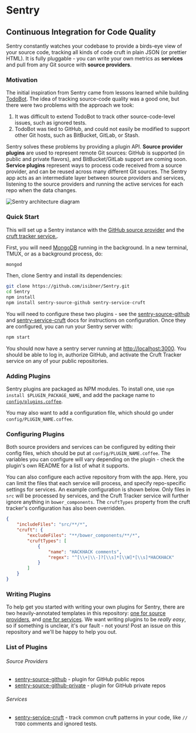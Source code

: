 # Sentry

## Continuous Integration for Code Quality

Sentry constantly watches your codebase to provide a birds-eye view of your source code, tracking all kinds of code cruft in plain JSON (or prettier HTML). It is fully pluggable - you can write your own metrics as **services** and pull from any Git source with **source providers**.

### Motivation

The initial inspiration from Sentry came from lessons learned while building [TodoBot](https://github.com/FabioFleitas/todobot). The idea of tracking source-code quality was a good one, but there were two problems with the approach we took:

1. It was difficult to extend TodoBot to track other source-code-level issues, such as ignored tests.
2. TodoBot was tied to GitHub, and could not easily be modified to support other Git hosts, such as BitBucket, GitLab, or Stash.

Sentry solves these problems by providing a plugin API. **Source provider plugins** are used to represent remote Git sources: GitHub is supported (in public and private flavors), and BitBucket/GitLab support are coming soon. **Service plugins** represent ways to process code received from a source provider, and can be reused across many different Git sources. The Sentry app acts as an intermediate layer between source providers and services, listening to the source providers and running the active services for each repo when the data changes.

![Sentry architecture diagram](https://docs.google.com/drawings/d/1T4fILw5CzybzsWGTqvf85UDYSr69ShZOT4TGyaQYMnQ/pub?w=720&h=540)

### Quick Start

This will set up a Sentry instance with the [GitHub source provider](https://github.com/isibner/sentry-source-github) and the [cruft tracker service.](https://github.com/isibner/sentry-service-cruft).

First, you will need [MongoDB](http://docs.mongodb.org/manual/installation/) running in the background. In a new terminal, TMUX, or as a background process, do:

```bash
mongod
```

Then, clone Sentry and install its dependencies:

```bash
git clone https://github.com/isibner/Sentry.git
cd Sentry
npm install
npm install sentry-source-github sentry-service-cruft
```

You will need to configure these two plugins - see the [sentry-source-github](https://github.com/isibner/sentry-source-github) and [sentry-service-cruft](https://github.com/isibner/sentry-service-cruft) docs for instructions on configuration. Once they are configured, you can run your Sentry server with:

```bash
npm start
```

You should now have a sentry server running at [http://localhost:3000](http://localhost:3000). You should be able to log in, authorize GitHub, and activate the Cruft Tracker service on any of your public repositories. 

### Adding Plugins

Sentry plugins are packaged as NPM modules. To install one, use `npm install $PLUGIN_PACKAGE_NAME`, and add the package name to [`config/plugins.coffee`](config/plugins.coffee).

You may also want to add a configuration file, which should go under `config/PLUGIN_NAME.coffee`.

### Configuring Plugins

Both source providers and services can be configured by editing their config files, which should be put at `config/PLUGIN_NAME.coffee`. The variables you can configure will vary depending on the plugin - check the plugin's own README for a list of what it supports.

You can also configure each active repository from with the app. Here, you can limit the files that each service will process, and specify repo-specific settings for services. An example configuration is shown below. Only files in `src` will be processed by services, and the Cruft Tracker service will further ignore anything in `bower_components`. The `cruftTypes` property from the cruft tracker's configuration has also been overridden.

```json
{
    "includeFiles": "src/**/*",
    "cruft": {
        "excludeFiles": "**/bower_components/**/*",
        "cruftTypes": [
            {
                "name": "HACKHACK comments",
                "regex": "^[\\+|\\-]?[\\s]*[\\W]*[\\s]*HACKHACK"
            }
        ]
    }
}
```

### Writing Plugins

To help get you started with writing your own plugins for Sentry, there are two heavily-annotated templates in this repository: [one for source providers](SourceProviderTemplate.coffee), and [one for services](ServiceTemplate.coffee). We want writing plugins to be *really easy*, so if something is unclear, it's our fault - not yours! Post an issue on this repository and we'll be happy to help you out.

### List of Plugins

###### Source Providers

* [sentry-source-github](https://github.com/isibner/sentry-source-github) - plugin for GitHub public repos
* [sentry-source-github-private](https://github.com/isibner/sentry-source-github-private) - plugin for GitHub private repos

###### Services

* [sentry-service-cruft](https://github.com/isibner/sentry-service-cruft) - track common cruft patterns in your code, like `// TODO` comments and ignored tests.
